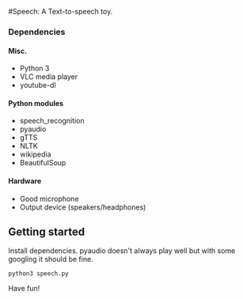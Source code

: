 #Speech: A Text-to-speech toy.

### Dependencies

#### Misc.

* Python 3
* VLC media player
* youtube-dl

#### Python modules

* speech_recognition
* pyaudio
* gTTS
* NLTK
* wikipedia
* BeautifulSoup

#### Hardware

* Good microphone
* Output device (speakers/headphones)

## Getting started

Install dependencies. pyaudio doesn't always play well but with some googling it should be fine.

```
python3 speech.py
```

Have fun!
